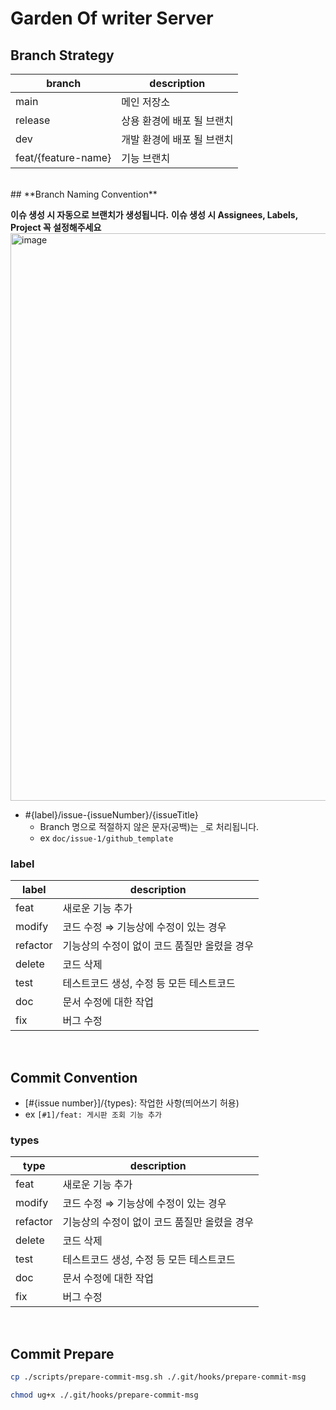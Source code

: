 # **Garden Of writer Server**

## **Branch Strategy**
|branch|description|
|------|---|
|main|메인 저장소|
|release|상용 환경에 배포 될 브랜치|
|dev|개발 환경에 배포 될 브랜치|
|feat/{feature-name}|기능 브랜치|

<br>
## **Branch Naming Convention**

**이슈 생성 시 자동으로 브랜치가 생성됩니다.**
**이슈 생성 시 Assignees, Labels, Project 꼭 설정해주세요**
<img width="908" alt="image" src="https://github.com/rrgks6221/template-test/assets/46591459/3271b87e-237f-4612-9198-e5315bc007d1">

- #{label}/issue-{issueNumber}/{issueTitle}
  - Branch 명으로 적절하지 않은 문자(공백)는 ```_```로 처리됩니다.
  - ex ```doc/issue-1/github_template```

### label
|label|description|
|------|---|
|feat|새로운 기능 추가|
|modify|코드 수정 ⇒ 기능상에 수정이 있는 경우|
|refactor|기능상의 수정이 없이 코드 품질만 올렸을 경우|
|delete|코드 삭제|
|test|테스트코드 생성, 수정 등 모든 테스트코드|
|doc|문서 수정에 대한 작업|
|fix|버그 수정|

<br>

## **Commit Convention**

- [#{issue number}]/{types}: 작업한 사항(띄어쓰기 허용)
- ex ```[#1]/feat: 게시판 조회 기능 추가```

### types

|type|description|
|------|---|
|feat|새로운 기능 추가|
|modify|코드 수정 ⇒ 기능상에 수정이 있는 경우|
|refactor|기능상의 수정이 없이 코드 품질만 올렸을 경우|
|delete|코드 삭제|
|test|테스트코드 생성, 수정 등 모든 테스트코드|
|doc|문서 수정에 대한 작업|
|fix|버그 수정|


<br>

## **Commit Prepare**

```bash
cp ./scripts/prepare-commit-msg.sh ./.git/hooks/prepare-commit-msg

chmod ug+x ./.git/hooks/prepare-commit-msg
```

